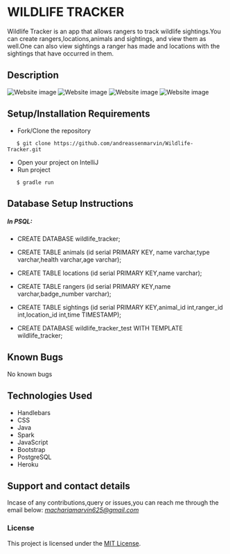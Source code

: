 # WILDLIFE TRACKER
Wildlife Tracker is an app that allows rangers to track wildlife sightings.You can create rangers,locations,animals and sightings, and view them as well.One can also view sightings a ranger has made and locations with the sightings that have occurred in them.
## Description
![Website image](/Assets/README/scr1.png)
![Website image](/Assets/README/scr2.png)
![Website image](/Assets/README/scr3.png)
![Website image](/Assets/README/scr4.png)
## Setup/Installation Requirements
* Fork/Clone the repository
```
   $ git clone https://github.com/andreassenmarvin/Wildlife-Tracker.git
```
* Open your project on IntelliJ
* Run project
```
   $ gradle run
```
## Database Setup Instructions
##### In PSQL:
* CREATE DATABASE wildlife_tracker;
* CREATE TABLE animals (id serial PRIMARY KEY, name varchar,type varchar,health varchar,age varchar);
* CREATE TABLE locations (id serial PRIMARY KEY,name varchar);
* CREATE TABLE rangers (id serial PRIMARY KEY,name varchar,badge_number varchar);
* CREATE TABLE sightings (id serial PRIMARY KEY,animal_id int,ranger_id int,location_id int,time TIMESTAMP);

* CREATE DATABASE wildlife_tracker_test WITH TEMPLATE wildlife_tracker;
## Known Bugs
No known bugs
## Technologies Used
* Handlebars
* CSS
* Java
* Spark 
* JavaScript
* Bootstrap
* PostgreSQL
* Heroku
## Support and contact details
 Incase of any contributions,query or issues,you can reach me through the email below:
*machariamarvin625@gmail.com*
### License
This project is licensed under the [MIT License](https://github.com/andreassenmarvin/Wildlife-Tracker/blob/master/LICENSE).
